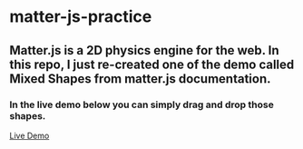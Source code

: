 # matter-js-practice
## Matter.js is a 2D physics engine for the web. In this repo, I just re-created one of the demo called Mixed Shapes from matter.js documentation.
### In the live demo below you can simply drag and drop those shapes.

[Live Demo](https://matter-js-practice.netlify.app/)
